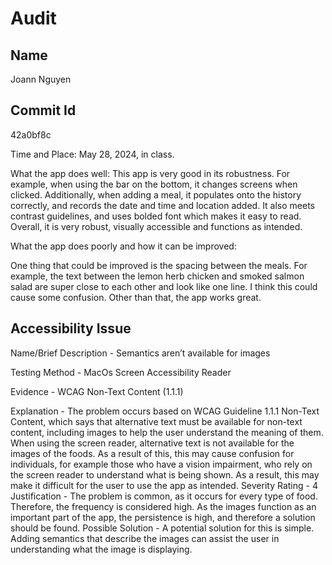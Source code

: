 # Audit

## Name
Joann Nguyen

## Commit Id
42a0bf8c

Time and Place: May 28, 2024, in class.

What the app does well: This app is very good in its robustness. For example, when using the bar on the bottom, it changes screens when clicked. Additionally, when adding a meal, it populates onto the history correctly, and records the date and time and location added. It also meets contrast guidelines, and uses bolded font which makes it easy to read. Overall, it is very robust, visually accessible and functions as intended. 

What the app does poorly and how it can be improved: 

One thing that could be improved is the spacing between the meals. For example, the text between the lemon herb chicken and smoked salmon salad are super close to each other and look like one line. I think this could cause some confusion. Other than that, the app works great.

## Accessibility Issue

Name/Brief Description - Semantics aren’t available for images

Testing Method - MacOs Screen Accessibility Reader

Evidence - WCAG Non-Text Content (1.1.1)

Explanation - The problem occurs based on WCAG Guideline 1.1.1 Non-Text Content, which says that alternative text must be available for non-text content, including images to help the user understand the meaning of them. When using the screen reader, alternative text is not available for the images of the foods. As a result of this, this may cause confusion for individuals, for example those who have a vision impairment, who rely on the screen reader to understand what is being shown. As a result, this may make it difficult for the user to use the app as intended. 
Severity Rating - 4
Justification - The problem is common, as it occurs for every type of food. Therefore, the frequency is considered high. As the images function as an important part of the app, the persistence is high, and therefore a solution should be found. 
Possible Solution -  A potential solution for this is simple. Adding semantics that describe the images can assist the user in understanding what the image is displaying.
